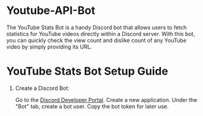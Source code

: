 # Youtube-API-Bot
The YouTube Stats Bot is a handy Discord bot that allows users to fetch statistics for YouTube videos directly within a Discord server. With this bot, you can quickly check the view count and dislike count of any YouTube video by simply providing its URL.

# YouTube Stats Bot Setup Guide

1. Create a Discord Bot:

    Go to the [Discord Developer Portal](https://discord.com/developers/applications).
    Create a new application.
    Under the "Bot" tab, create a bot user.
    Copy the bot token for later use.

